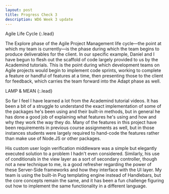 ```yaml
---
layout: post
title: Progress Check 3
description: WD6 Week 3 update
---
```


Agile Life Cycle
{:.lead}

The Explore phase of the Agile Project Management life cycle&mdash;the point at which my team is currently&mdash;is the phase during which the team begins to produce deliverables for the client. In our specific example, Daniel and I have begun to flesh out the scaffold of code largely provided to us by the Academind tutorials. This is the point during which development teams on Agile projects would begin to implement code sprints, working to complete a feature or handful of features at a time, then presenting those to the client for feedback, which carries the team forward into the Adapt phase as well.

LAMP & MEAN
{:.lead}

So far I feel I have learned a lot from the Academind tutorial videos. It has been a bit of a struggle to understand the exact implementation of some of the packages he's been using and their built-in methods, but in general he has done a good job of explaining what features he's using and how and why they work the way they do. Many of the features in this project have been requirements in previous course assignments as well, but in those instances students were largely required to hand-code the features rather than make use of Node.JS or other packages.

His custom user login verification middleware was a simple but elegantly executed solution to a problem I hadn't even considered. Similarly, his use of conditionals in the view layer as a sort of secondary controller, though not a new technique to me, is a good refresher regarding the power of these Server-Side frameworks and how they interface with the UI layer. My team is using the built-in Pug templating engine instead of Handlebars, but the core concepts remain the same, and it has been a fun challenge figuring out how to implement the same functionality in a different language.